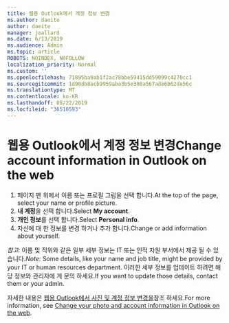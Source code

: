 ```yaml
---
title: 웹용 Outlook에서 계정 정보 변경
ms.author: daeite
author: daeite
manager: joallard
ms.date: 6/13/2019
ms.audience: Admin
ms.topic: article
ROBOTS: NOINDEX, NOFOLLOW
localization_priority: Normal
ms.custom: ''
ms.openlocfilehash: 71895ba9ab1f2ac78bbe59415dd59099c4270cc1
ms.sourcegitcommit: 1d98db8acb9959aba3b5e308a567ade6b62da56c
ms.translationtype: MT
ms.contentlocale: ko-KR
ms.lasthandoff: 08/22/2019
ms.locfileid: "36510593"
---
```

# <a name="change-account-information-in-outlook-on-the-web"></a><span data-ttu-id="45c28-102">웹용 Outlook에서 계정 정보 변경</span><span class="sxs-lookup"><span data-stu-id="45c28-102">Change account information in Outlook on the web</span></span>

1. <span data-ttu-id="45c28-103">페이지 맨 위에서 이름 또는 프로필 그림을 선택 합니다.</span><span class="sxs-lookup"><span data-stu-id="45c28-103">At the top of the page, select your name or profile picture.</span></span>
1. <span data-ttu-id="45c28-104">**내 계정**을 선택 합니다.</span><span class="sxs-lookup"><span data-stu-id="45c28-104">Select **My account**.</span></span>
1. <span data-ttu-id="45c28-105">**개인 정보**를 선택 합니다.</span><span class="sxs-lookup"><span data-stu-id="45c28-105">Select **Personal info**.</span></span>
1. <span data-ttu-id="45c28-106">자신에 대 한 정보를 변경 하거나 추가 합니다.</span><span class="sxs-lookup"><span data-stu-id="45c28-106">Change or add information about yourself.</span></span>

<span data-ttu-id="45c28-107">*참고:* 이름 및 직위와 같은 일부 세부 정보는 IT 또는 인적 자원 부서에서 제공 될 수 있습니다.</span><span class="sxs-lookup"><span data-stu-id="45c28-107">*Note:* Some details, like your name and job title, might be provided by your IT or human resources department.</span></span> <span data-ttu-id="45c28-108">이러한 세부 정보를 업데이트 하려면 해당 정보와 관리자에 게 문의 하세요.</span><span class="sxs-lookup"><span data-stu-id="45c28-108">If you want to update those details, contact them or your admin.</span></span>

<span data-ttu-id="45c28-109">자세한 내용은 [웹용 Outlook에서 사진 및 계정 정보 변경을](https://support.office.com/article/b2dbb289-851d-4bed-93c3-3e136f5659ec)참조 하세요.</span><span class="sxs-lookup"><span data-stu-id="45c28-109">For more information, see [Change your photo and account information in Outlook on the web](https://support.office.com/article/b2dbb289-851d-4bed-93c3-3e136f5659ec).</span></span>